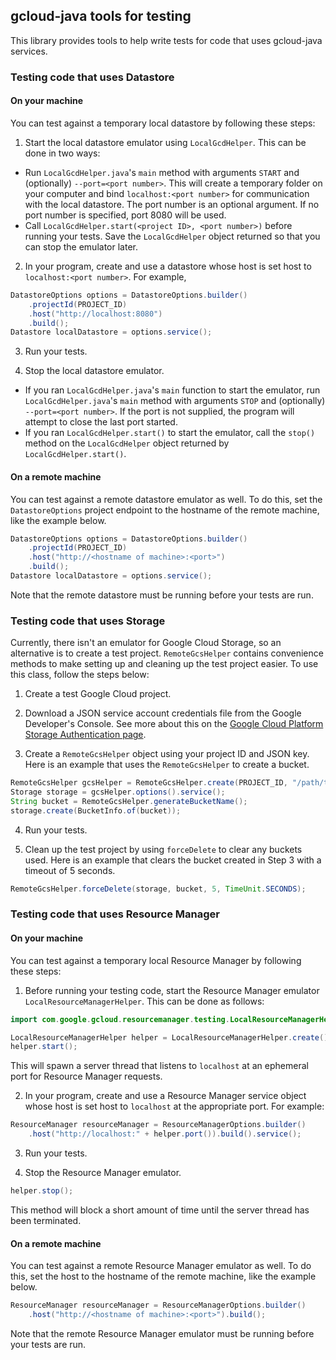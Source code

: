 ## gcloud-java tools for testing

This library provides tools to help write tests for code that uses gcloud-java services.

### Testing code that uses Datastore

#### On your machine

You can test against a temporary local datastore by following these steps:

1. Start the local datastore emulator using `LocalGcdHelper`.  This can be done in two ways:
  - Run `LocalGcdHelper.java`'s `main` method with arguments `START` and (optionally) `--port=<port number>`.  This will create a temporary folder on your computer and bind `localhost:<port number>` for communication with the local datastore.  The port number is an optional argument.  If no port number is specified, port 8080 will be used.
  - Call `LocalGcdHelper.start(<project ID>, <port number>)` before running your tests.  Save the `LocalGcdHelper` object returned so that you can stop the emulator later.

2. In your program, create and use a datastore whose host is set host to `localhost:<port number>`.  For example, 
  ```java
  DatastoreOptions options = DatastoreOptions.builder()
      .projectId(PROJECT_ID)
      .host("http://localhost:8080")
      .build();
  Datastore localDatastore = options.service();
  ```
3. Run your tests.

4. Stop the local datastore emulator.
  - If you ran `LocalGcdHelper.java`'s `main` function to start the emulator, run `LocalGcdHelper.java`'s `main` method with arguments `STOP` and (optionally) `--port=<port number>`.  If the port is not supplied, the program will attempt to close the last port started.
  - If you ran `LocalGcdHelper.start()` to start the emulator, call the `stop()` method on the `LocalGcdHelper` object returned by `LocalGcdHelper.start()`.

#### On a remote machine

You can test against a remote datastore emulator as well.  To do this, set the `DatastoreOptions` project endpoint to the hostname of the remote machine, like the example below.

  ```java
  DatastoreOptions options = DatastoreOptions.builder()
      .projectId(PROJECT_ID)
      .host("http://<hostname of machine>:<port>")
      .build();
  Datastore localDatastore = options.service();
  ```

Note that the remote datastore must be running before your tests are run.

### Testing code that uses Storage

Currently, there isn't an emulator for Google Cloud Storage, so an alternative is to create a test project.  `RemoteGcsHelper` contains convenience methods to make setting up and cleaning up the test project easier.  To use this class, follow the steps below:

1. Create a test Google Cloud project.

2. Download a JSON service account credentials file from the Google Developer's Console.  See more about this on the [Google Cloud Platform Storage Authentication page][cloud-platform-storage-authentication]. 

3. Create a `RemoteGcsHelper` object using your project ID and JSON key.
Here is an example that uses the `RemoteGcsHelper` to create a bucket.
  ```java
  RemoteGcsHelper gcsHelper = RemoteGcsHelper.create(PROJECT_ID, "/path/to/my/JSON/key.json");
  Storage storage = gcsHelper.options().service();
  String bucket = RemoteGcsHelper.generateBucketName();
  storage.create(BucketInfo.of(bucket));
  ```

4. Run your tests.

5. Clean up the test project by using `forceDelete` to clear any buckets used.
Here is an example that clears the bucket created in Step 3 with a timeout of 5 seconds.
  ```java
  RemoteGcsHelper.forceDelete(storage, bucket, 5, TimeUnit.SECONDS);
  ```

### Testing code that uses Resource Manager

#### On your machine

You can test against a temporary local Resource Manager by following these steps:

1. Before running your testing code, start the Resource Manager emulator `LocalResourceManagerHelper`. This can be done as follows:

  ```java
  import com.google.gcloud.resourcemanager.testing.LocalResourceManagerHelper;

  LocalResourceManagerHelper helper = LocalResourceManagerHelper.create();
  helper.start();
  ```

  This will spawn a server thread that listens to `localhost` at an ephemeral port for Resource Manager requests.

2. In your program, create and use a Resource Manager service object whose host is set host to `localhost` at the appropriate port.  For example:

  ```java
  ResourceManager resourceManager = ResourceManagerOptions.builder()
      .host("http://localhost:" + helper.port()).build().service();
  ```

3. Run your tests.

4. Stop the Resource Manager emulator.

  ```java
  helper.stop();
  ```

  This method will block a short amount of time until the server thread has been terminated.

#### On a remote machine

You can test against a remote Resource Manager emulator as well.  To do this, set the host to the hostname of the remote machine, like the example below.

  ```java
  ResourceManager resourceManager = ResourceManagerOptions.builder()
      .host("http://<hostname of machine>:<port>").build();
  ```

Note that the remote Resource Manager emulator must be running before your tests are run.



[cloud-platform-storage-authentication]:https://cloud.google.com/storage/docs/authentication?hl=en#service_accounts
